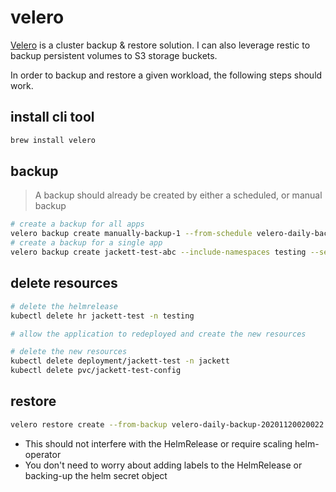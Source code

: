 # velero

[Velero](https://velero.io/) is a cluster backup & restore solution.  I can also leverage restic to backup persistent volumes to S3 storage buckets.

In order to backup and restore a given workload, the following steps should work.

## install cli tool

```sh
brew install velero
```

## backup

> A backup should already be created by either a scheduled, or manual backup

```bash
# create a backup for all apps
velero backup create manually-backup-1 --from-schedule velero-daily-backup
# create a backup for a single app
velero backup create jackett-test-abc --include-namespaces testing --selector "app.kubernetes.io/instance=jackett-test" --wait
```

## delete resources

```bash
# delete the helmrelease
kubectl delete hr jackett-test -n testing

# allow the application to redeployed and create the new resources

# delete the new resources
kubectl delete deployment/jackett-test -n jackett
kubectl delete pvc/jackett-test-config
```

## restore

```bash
velero restore create --from-backup velero-daily-backup-20201120020022 --include-namespaces testing --selector "app.kubernetes.io/instance=jackett-test" --wait
```

* This should not interfere with the HelmRelease or require scaling helm-operator
* You don't need to worry about adding labels to the HelmRelease or backing-up the helm secret object

